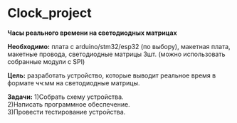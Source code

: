# Clock_project

**Часы реального времени на светодиодных матрицах**

**Необходимо:** плата с arduino/stm32/esp32 (по выбору), макетная плата, макетные провода, светодиодные матрицы 3шт. (можно использовать собранные модули с SPI)

**Цель:** разработать устройство, которые выводит реальное время в формате чч:мм на светодиодные матрицы.

**Задачи:**
1)Собрать схему устройства.  
2)Написать программное обеспечение.  
3)Провести тестирование устройства.  
